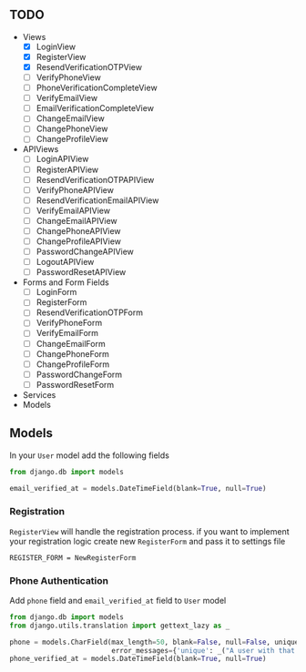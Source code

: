 ## TODO

* Views
    * [x] LoginView
    * [x] RegisterView
    * [x] ResendVerificationOTPView
    * [ ] VerifyPhoneView
    * [ ] PhoneVerificationCompleteView
    * [ ] VerifyEmailView
    * [ ] EmailVerificationCompleteView
    * [ ] ChangeEmailView
    * [ ] ChangePhoneView
    * [ ] ChangeProfileView
* APIViews
    * [ ] LoginAPIView
    * [ ] RegisterAPIView
    * [ ] ResendVerificationOTPAPIView
    * [ ] VerifyPhoneAPIView
    * [ ] ResendVerificationEmailAPIView
    * [ ] VerifyEmailAPIView
    * [ ] ChangeEmailAPIView
    * [ ] ChangePhoneAPIView
    * [ ] ChangeProfileAPIView
    * [ ] PasswordChangeAPIView
    * [ ] LogoutAPIView
    * [ ] PasswordResetAPIView
* Forms and Form Fields
    * [ ] LoginForm
    * [ ] RegisterForm
    * [ ] ResendVerificationOTPForm
    * [ ] VerifyPhoneForm
    * [ ] VerifyEmailForm
    * [ ] ChangeEmailForm
    * [ ] ChangePhoneForm
    * [ ] ChangeProfileForm
    * [ ] PasswordChangeForm
    * [ ] PasswordResetForm
* Services
* Models

## Models

In your `User` model add the following fields

```python
from django.db import models

email_verified_at = models.DateTimeField(blank=True, null=True)
```

### Registration

`RegisterView` will handle the registration process. if you want to implement your registration logic create
new `RegisterForm` and pass it to settings file

```
REGISTER_FORM = NewRegisterForm
```

### Phone Authentication

Add `phone` field and `email_verified_at` field to `User` model

```python
from django.db import models
from django.utils.translation import gettext_lazy as _

phone = models.CharField(max_length=50, blank=False, null=False, unique=True,
                         error_messages={'unique': _("A user with that phone already exists.")})
phone_verified_at = models.DateTimeField(blank=True, null=True)
```

